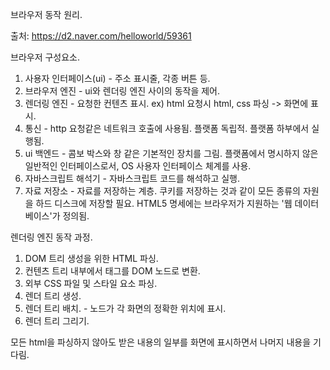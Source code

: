 브라우저 동작 원리.

출처: https://d2.naver.com/helloworld/59361

브라우저 구성요소.

1. 사용자 인터페이스(ui) - 주소 표시줄, 각종 버튼 등.
2. 브라우저 엔진 - ui와 렌더링 엔진 사이의 동작을 제어.
3. 렌더링 엔진 - 요청한 컨텐츠 표시. ex) html 요청시 html, css 파싱 -> 화면에 표시.
4. 통신 - http 요청같은 네트워크 호출에 사용됨. 플랫폼 독립적. 플랫폼 하부에서 실행됨.
5. ui 백엔드 - 콤보 박스와 창 같은 기본적인 장치를 그림. 플랫폼에서 명시하지 않은 일반적인 인터페이스로서, OS 사용자 인터페이스 체계를 사용.
6. 자바스크립트 해석기 - 자바스크립트 코드를 해석하고 실행.
7. 자료 저장소 - 자료를 저장하는 계층. 쿠키를 저장하는 것과 같이 모든 종류의 자원을 하드 디스크에 저장할 필요. HTML5 명세에는 브라우저가 지원하는 '웹 데이터 베이스'가 정의됨.

렌더링 엔진 동작 과정.

1. DOM 트리 생성을 위한 HTML 파싱.
2. 컨텐츠 트리 내부에서 태그를 DOM 노드로 변환.
3. 외부 CSS 파일 및 스타일 요소 파싱.
4. 렌더 트리 생성.
5. 렌더 트리 배치. - 노드가 각 화면의 정확한 위치에 표시.
6. 렌더 트리 그리기.

모든 html을 파싱하지 않아도 받은 내용의 일부를 화면에 표시하면서 나머지 내용을 기다림.